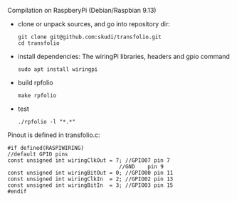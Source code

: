 Compilation on RaspberyPi (Debian/Raspbian 9.13)
- clone or unpack sources, and go into repository dir:
  ```
  git clone git@github.com:skudi/transfolio.git
  cd transfolio
  ```
- install dependencies:
  The wiringPi libraries, headers and gpio command
  ```
  sudo apt install wiringpi
  ```
- build rpfolio
  ```
  make rpfolio
  ```
- test
  ```
  ./rpfolio -l "*.*"
  ```


Pinout is defined in transfolio.c:
```
#if defined(RASPIWIRING)
//default GPIO pins
const unsigned int wiringClkOut = 7; //GPIO07 pin 7
                                   //GND    pin 9
const unsigned int wiringBitOut = 0; //GPIO00 pin 11
const unsigned int wiringClkIn  = 2; //GPIO02 pin 13
const unsigned int wiringBitIn  = 3; //GPIO03 pin 15
#endif
```
